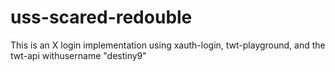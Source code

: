 # uss-scared-redouble
This is an X login implementation using xauth-login, twt-playground, and the twt-api withusername "destiny9"
